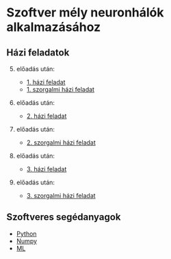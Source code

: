 # Szoftver mély neuronhálók alkalmazásához

## Házi feladatok
5. előadás után:
    - [1. házi feladat](hw/annbsc22_p1_hw1.ipynb)
    - [1. szorgalmi házi feladat](hw/annbsc22_p1_hw1extra.ipynb)

9. előadás után:
    - [2. házi feladat](hw/annbsc22_p1_hw2.ipynb)

10. előadás után:
    - [2. szorgalmi házi feladat](hw/annbsc22_p1_hw2.ipynb)

11. előadás után:
    - [3. házi feladat](hw/annbsc22_p1_hw3.ipynb)

12. előadás után:
    - [3. szorgalmi házi feladat](hw/annbsc22_p1_hw3extra.ipynb)

## Szoftveres segédanyagok
- [Python](python_exercises/)
- [Numpy](numpy_exercises/) 
- [ML](ml_exercises/)